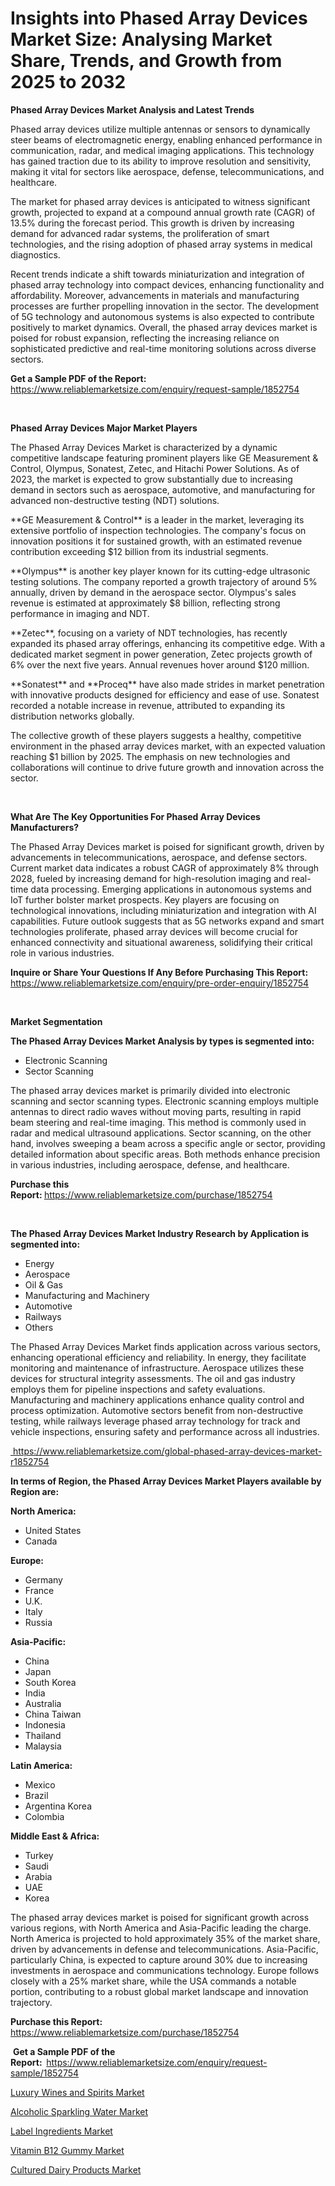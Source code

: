 <p><h1>Insights into Phased Array Devices Market Size: Analysing Market Share, Trends, and Growth from 2025 to 2032</h1></p><p><strong>Phased Array Devices Market Analysis and Latest Trends</strong></p>
<p><p>Phased array devices utilize multiple antennas or sensors to dynamically steer beams of electromagnetic energy, enabling enhanced performance in communication, radar, and medical imaging applications. This technology has gained traction due to its ability to improve resolution and sensitivity, making it vital for sectors like aerospace, defense, telecommunications, and healthcare.</p><p>The market for phased array devices is anticipated to witness significant growth, projected to expand at a compound annual growth rate (CAGR) of 13.5% during the forecast period. This growth is driven by increasing demand for advanced radar systems, the proliferation of smart technologies, and the rising adoption of phased array systems in medical diagnostics. </p><p>Recent trends indicate a shift towards miniaturization and integration of phased array technology into compact devices, enhancing functionality and affordability. Moreover, advancements in materials and manufacturing processes are further propelling innovation in the sector. The development of 5G technology and autonomous systems is also expected to contribute positively to market dynamics. Overall, the phased array devices market is poised for robust expansion, reflecting the increasing reliance on sophisticated predictive and real-time monitoring solutions across diverse sectors.</p></p>
<p><strong>Get a Sample PDF of the Report:&nbsp;</strong> <a href="https://www.reliablemarketsize.com/enquiry/request-sample/1852754?utm_campaign=1991&utm_medium=2&utm_source=Github&utm_content=ia&utm_term=28022025&utm_id=phased-array-devices">https://www.reliablemarketsize.com/enquiry/request-sample/1852754</a></p>
<p>&nbsp;</p>
<p><strong>Phased Array Devices Major Market Players</strong></p>
<p><p>The Phased Array Devices Market is characterized by a dynamic competitive landscape featuring prominent players like GE Measurement & Control, Olympus, Sonatest, Zetec, and Hitachi Power Solutions. As of 2023, the market is expected to grow substantially due to increasing demand in sectors such as aerospace, automotive, and manufacturing for advanced non-destructive testing (NDT) solutions.</p><p>**GE Measurement & Control** is a leader in the market, leveraging its extensive portfolio of inspection technologies. The company's focus on innovation positions it for sustained growth, with an estimated revenue contribution exceeding $12 billion from its industrial segments.</p><p>**Olympus** is another key player known for its cutting-edge ultrasonic testing solutions. The company reported a growth trajectory of around 5% annually, driven by demand in the aerospace sector. Olympus's sales revenue is estimated at approximately $8 billion, reflecting strong performance in imaging and NDT.</p><p>**Zetec**, focusing on a variety of NDT technologies, has recently expanded its phased array offerings, enhancing its competitive edge. With a dedicated market segment in power generation, Zetec projects growth of 6% over the next five years. Annual revenues hover around $120 million.</p><p>**Sonatest** and **Proceq** have also made strides in market penetration with innovative products designed for efficiency and ease of use. Sonatest recorded a notable increase in revenue, attributed to expanding its distribution networks globally.</p><p>The collective growth of these players suggests a healthy, competitive environment in the phased array devices market, with an expected valuation reaching $1 billion by 2025. The emphasis on new technologies and collaborations will continue to drive future growth and innovation across the sector.</p></p>
<p>&nbsp;</p>
<p><strong>What Are The Key Opportunities For Phased Array Devices Manufacturers?</strong></p>
<p><p>The Phased Array Devices market is poised for significant growth, driven by advancements in telecommunications, aerospace, and defense sectors. Current market data indicates a robust CAGR of approximately 8% through 2028, fueled by increasing demand for high-resolution imaging and real-time data processing. Emerging applications in autonomous systems and IoT further bolster market prospects. Key players are focusing on technological innovations, including miniaturization and integration with AI capabilities. Future outlook suggests that as 5G networks expand and smart technologies proliferate, phased array devices will become crucial for enhanced connectivity and situational awareness, solidifying their critical role in various industries.</p></p>
<p><strong>Inquire or Share Your Questions If Any Before Purchasing This Report:</strong> <a href="https://www.reliablemarketsize.com/enquiry/pre-order-enquiry/1852754?utm_campaign=1991&utm_medium=2&utm_source=Github&utm_content=ia&utm_term=28022025&utm_id=phased-array-devices">https://www.reliablemarketsize.com/enquiry/pre-order-enquiry/1852754</a></p>
<p>&nbsp;</p>
<p><strong>Market Segmentation</strong></p>
<p><strong>The Phased Array Devices Market Analysis by types is segmented into:</strong></p>
<p><ul><li>Electronic Scanning</li><li>Sector Scanning</li></ul></p>
<p><p>The phased array devices market is primarily divided into electronic scanning and sector scanning types. Electronic scanning employs multiple antennas to direct radio waves without moving parts, resulting in rapid beam steering and real-time imaging. This method is commonly used in radar and medical ultrasound applications. Sector scanning, on the other hand, involves sweeping a beam across a specific angle or sector, providing detailed information about specific areas. Both methods enhance precision in various industries, including aerospace, defense, and healthcare.</p></p>
<p><strong>Purchase this Report:&nbsp;</strong><a href="https://www.reliablemarketsize.com/purchase/1852754?utm_campaign=1991&utm_medium=2&utm_source=Github&utm_content=ia&utm_term=28022025&utm_id=phased-array-devices">https://www.reliablemarketsize.com/purchase/1852754</a></p>
<p>&nbsp;</p>
<p><strong>The Phased Array Devices Market Industry Research by Application is segmented into:</strong></p>
<p><ul><li>Energy</li><li>Aerospace</li><li>Oil & Gas</li><li>Manufacturing and Machinery</li><li>Automotive</li><li>Railways</li><li>Others</li></ul></p>
<p><p>The Phased Array Devices Market finds application across various sectors, enhancing operational efficiency and reliability. In energy, they facilitate monitoring and maintenance of infrastructure. Aerospace utilizes these devices for structural integrity assessments. The oil and gas industry employs them for pipeline inspections and safety evaluations. Manufacturing and machinery applications enhance quality control and process optimization. Automotive sectors benefit from non-destructive testing, while railways leverage phased array technology for track and vehicle inspections, ensuring safety and performance across all industries.</p></p>
<p><a href="https://www.reliablemarketsize.com/global-phased-array-devices-market-r1852754?utm_campaign=1991&utm_medium=2&utm_source=Github&utm_content=ia&utm_term=28022025&utm_id=phased-array-devices">&nbsp;https://www.reliablemarketsize.com/global-phased-array-devices-market-r1852754</a></p>
<p><strong>In terms of Region, the Phased Array Devices Market Players available by Region are:</strong></p>
<p>
    <p> <strong> North America: </strong>
        <ul>
            <li>United States</li>
            <li>Canada</li>
        </ul>
        </p> 
    <p> <strong> Europe: </strong>
        <ul>
            <li>Germany</li>
            <li>France</li>
            <li>U.K.</li>
            <li>Italy</li>
            <li>Russia</li>
        </ul>
        </p> 
    <p> <strong> Asia-Pacific: </strong>
        <ul>
            <li>China</li>
            <li>Japan</li>
            <li>South Korea</li>
            <li>India</li>
            <li>Australia</li>
            <li>China Taiwan</li>
            <li>Indonesia</li>
            <li>Thailand</li>
            <li>Malaysia</li>
        </ul>
        </p> 
    <p> <strong> Latin America: </strong>
        <ul>
            <li>Mexico</li>
            <li>Brazil</li>
            <li>Argentina Korea</li>
            <li>Colombia</li>
        </ul>
        </p> 
    <p> <strong> Middle East & Africa: </strong>
        <ul>
            <li>Turkey</li>
            <li>Saudi</li>
            <li>Arabia</li>
            <li>UAE</li>
            <li>Korea</li>
        </ul>
    </p>
    </p>
<p><p>The phased array devices market is poised for significant growth across various regions, with North America and Asia-Pacific leading the charge. North America is projected to hold approximately 35% of the market share, driven by advancements in defense and telecommunications. Asia-Pacific, particularly China, is expected to capture around 30% due to increasing investments in aerospace and communications technology. Europe follows closely with a 25% market share, while the USA commands a notable portion, contributing to a robust global market landscape and innovation trajectory.</p></p>
<p><strong>Purchase this Report: </strong><a href="https://www.reliablemarketsize.com/purchase/1852754?utm_campaign=1991&utm_medium=2&utm_source=Github&utm_content=ia&utm_term=28022025&utm_id=phased-array-devices">https://www.reliablemarketsize.com/purchase/1852754</a></p>
<p>&nbsp;<strong>Get a Sample PDF of the Report:&nbsp;&nbsp;</strong><a href="https://www.reliablemarketsize.com/enquiry/request-sample/1852754?utm_campaign=1991&utm_medium=2&utm_source=Github&utm_content=ia&utm_term=28022025&utm_id=phased-array-devices">https://www.reliablemarketsize.com/enquiry/request-sample/1852754</a></p>
<p><strong></strong></p>
<p><p><a href="https://github.com/aarajlyre/Market-Research-Report-List-1/blob/main/luxury-wines-and-spirits-market.md?utm_campaign=1991&utm_medium=2&utm_source=Github&utm_content=ia&utm_term=28022025&utm_id=phased-array-devices">Luxury Wines and Spirits Market</a></p><p><a href="https://github.com/elvutedipela/Market-Research-Report-List-1/blob/main/alcoholic-sparkling-water-market.md?utm_campaign=1991&utm_medium=2&utm_source=Github&utm_content=ia&utm_term=28022025&utm_id=phased-array-devices">Alcoholic Sparkling Water Market</a></p><p><a href="https://github.com/sawrovpipolo/Market-Research-Report-List-1/blob/main/label-ingredients-market.md?utm_campaign=1991&utm_medium=2&utm_source=Github&utm_content=ia&utm_term=28022025&utm_id=phased-array-devices">Label Ingredients Market</a></p><p><a href="https://github.com/ritooesiaba/Market-Research-Report-List-1/blob/main/vitamin-b12-gummy-market.md?utm_campaign=1991&utm_medium=2&utm_source=Github&utm_content=ia&utm_term=28022025&utm_id=phased-array-devices">Vitamin B12 Gummy Market</a></p><p><a href="https://github.com/nkbaroga/Market-Research-Report-List-1/blob/main/cultured-dairy-products-market.md?utm_campaign=1991&utm_medium=2&utm_source=Github&utm_content=ia&utm_term=28022025&utm_id=phased-array-devices">Cultured Dairy Products Market</a></p></p>